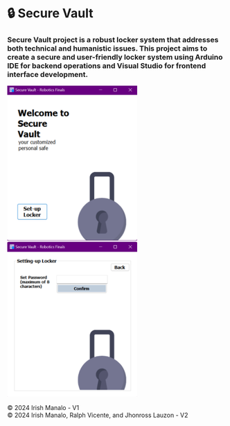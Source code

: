 # 🔒 Secure Vault

### Secure Vault project is a robust locker system that addresses both technical and humanistic issues. This project aims to create a secure and user-friendly locker system using Arduino IDE for backend operations and Visual Studio for frontend interface development.

<img src="Screenshot (276).png" width="300">
<img src="Screenshot (277).png" width="300">

© 2024 Irish Manalo - V1 <br>
© 2024 Irish Manalo, Ralph Vicente, and Jhonross Lauzon - V2
